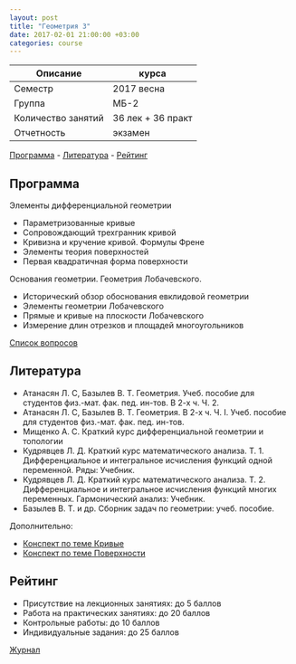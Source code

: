```yaml
---
layout: post
title: "Геометрия 3"
date: 2017-02-01 21:00:00 +03:00
categories: course
---
```


Описание            | курса
---                 | ---
Семестр             | 2017 весна
Группа              | МБ-2
Количество занятий  | 36 лек + 36 практ
Отчетность          | экзамен

[Программа](#Программа) - [Литература](#Литература) - [Рейтинг](#Рейтинг)

## Программа

Элементы дифференциальной геометрии
- Параметризованные кривые
- Сопровождающий трехгранник кривой
- Кривизна и кручение кривой. Формулы Френе
- Элементы теория поверхностей
- Первая квадратичная форма поверхности

Основания геометрии. Геометрия Лобачевского.
- Исторический обзор обоснования евклидовой геометрии
- Элементы геометрии Лобачевского
- Прямые и кривые на плоскости Лобачевского
- Измерение длин отрезков и площадей многоугольников

[Список вопросов](https://github.com/raxal/edu-courses/blob/master/2017-spring/geometry-3/exam.md)

## Литература

- Атанасян Л. С, Базылев В. Т. Геометрия. Учеб. пособие для студентов физ.-мат. фак. пед. ин-тов. В 2-х ч. Ч. 2.
- Атанасян Л. С, Базылев В. Т. Геометрия. В 2-х ч. Ч. I. Учеб. пособие для студентов физ.-мат. фак. пед. ин-тов.
- Мищенко А. С. Краткий курс дифференциальной геометрии и топологии
- Кудрявцев Л. Д. Краткий курс математического анализа. Т. 1. Дифференциальное и интегральное исчисления функций одной переменной. Ряды: Учебник.
- Кудрявцев Л. Д. Краткий курс математического анализа. Т. 2. Дифференциальное и интегральное исчисления функций многих переменных. Гармонический анализ: Учебник.
- Базылев В. Т. и др. Сборник задач по геометрии: учеб. пособие.

Дополнительно:

- [Конспект по теме Кривые](https://github.com/raxal/edu-courses/raw/master/docs/geometry/lection01_dif.pdf)
- [Конспект по теме Поверхности](https://github.com/raxal/edu-courses/raw/master/docs/geometry/lection02_dif.pdf)

## Рейтинг

- Присутствие на лекционных занятиях: до 5 баллов
- Работа на практических занятиях: до 20 баллов
- Контрольные работы: до 10 баллов
- Индивидуальные задания: до 25 баллов

[Журнал](https://github.com/raxal/edu-courses/blob/master/2017-spring/jrn/jrn_2017-spring_MB21_Geom.csv)
